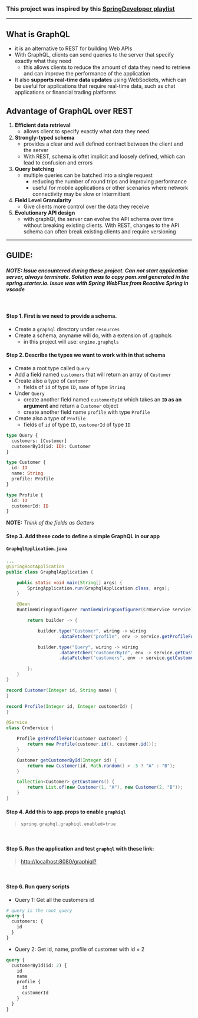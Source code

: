 ### This project was inspired by this [SpringDeveloper playlist](https://www.youtube.com/watch?v=gvIqFDNGgwU&list=PLgGXSWYM2FpNRPDQnAGfAHxMl3zUG2Run)

---

## **What is GraphQL**

- it is an alternative to REST for building Web APIs
- With GraphQL, clients can send queries to the server that specify exactly what they need
  - this allows clients to reduce the amount of data they need to retrieve and can improve the performance of the application
- It also **supports real-time data updates** using WebSockets, which can be useful for applications that require real-time data, such as chat applications or financial trading platforms

## **Advantage of GraphQL over REST**

1. **Efficient data retrieval**
   - allows client to specify exactly what data they need
2. **Strongly-typed schema**
   - provides a clear and well defined contract between the client and the server
   - With REST, schema is oftet implicit and loosely defined, which can lead to confusion and errors
3. **Query batching**
   - multiple queries can be batched into a single request
     - reducing the number of round trips and improving performance
     - useful for mobile applications or other scenarios where network connectivity may be slow or intermittent
4. **Field Level Granularity**
   - Give clients more control over the data they receive
5. **Evolutionary API design**
   - with graphQl, the server can evolve the API schema over time without breaking existing clients. With REST, changes to the API schema can often break existing clients and require versioning

---

## GUIDE:

#### _**NOTE:** Issue encountered during these project. Can not start application server, always terminate. Solution was to copy pom.xml generated in the spring.starter.io. Issue was with Spring WebFlux from Reactive Spring in vscode_

<br>

#### **Step 1.** First is we need to provide a schema.

- Create a `graphql` directory under `resources`
- Create a schema, anyname will do, with a extension of .graphqls
  - in this project will use: `engine.graphqls`

#### **Step 2.** Describe the types we want to work with in that schema

- Create a root type called `Query`
- Add a field named `customers` that will return an array of `Customer`
- Create also a type of `Customer`
  - fields of `id` of type `ID`, `name` of type `String`
- Under `Query`
  - create another field named `customerById` which takes an **`ID` as an argument** and return a `Customer` object
  - create another field name `profile` with type `Profile`
- Create also a type of `Profile`
  - fields of `id` of type `ID`, `customerId` of type `ID`

```graphql
type Query {
  customers: [Customer]
  customerById(id: ID): Customer
}

type Customer {
  id: ID
  name: String
  profile: Profile
}

type Profile {
  id: ID
  customerId: ID
}
```

**NOTE:** _Think of the fields as Getters_

#### **Step 3.** Add these code to define a simple GraphQL in our app

#### **`GraphqlApplication.java`**

```java
...
@SpringBootApplication
public class GraphqlApplication {

	public static void main(String[] args) {
		SpringApplication.run(GraphqlApplication.class, args);
	}

	@Bean
	RuntimeWiringConfigurer runtimeWiringConfigurer(CrmService service) {

		return builder -> {

			builder.type("Customer", wiring -> wiring
					.dataFetcher("profile", env -> service.getProfileFor(env.getSource())));

			builder.type("Query", wiring -> wiring
					.dataFetcher("customerById", env -> service.getCustomerById(Integer.parseInt(env.getArgument("id"))))
					.dataFetcher("customers", env -> service.getCustomers()));

		};
	}
}

record Customer(Integer id, String name) {
}

record Profile(Integer id, Integer customerId) {
}

@Service
class CrmService {

	Profile getProfileFor(Customer customer) {
		return new Profile(customer.id(), customer.id());
	}

	Customer getCustomerById(Integer id) {
		return new Customer(id, Math.random() > .5 ? "A" : "B");
	}

	Collection<Customer> getCustomers() {
		return List.of(new Customer(1, "A"), new Customer(2, "B"));
	}
}

```

#### **Step 4.** Add this to app.props to enable `graphiql`

> `spring.graphql.graphiql.enabled=true`

<br>

#### **Step 5.** Run the application and test `graphql` with these link:

> [http://localhost:8080/graphiql?](http://localhost:8080/graphiql)

<br>

#### **Step 6.** Run query scripts

- Query 1: Get all the customers id

```graphql
# query is the root query
query {
  customers: {
    id
  }
}
```

- Query 2: Get id, name, profile of customer with id = 2

```graphql
query {
  customerById(id: 2) {
    id
    name
    profile {
      id
      customerId
    }
  }
}
```
